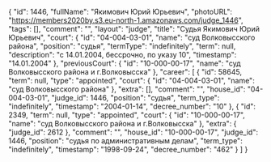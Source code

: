 {
    "id": 1446,
    "fullName": "Якимович Юрий Юрьевич",
    "photoURL": "https://members2020by.s3.eu-north-1.amazonaws.com/judge_1446",
    "tags": [],
    "comment": "",
    "layout": "judge",
    "title": "Судья Якимович Юрий Юрьевич",
    "court": {
        "id": "04-004-03-01",
        "name": "суд Волковысского района",
        "position": "судья",
        "termType": "indefinitely",
        "term": null,
        "description": "c 14.01.2004, бессрочно, по указу 10",
        "timestamp": "14.01.2004"
    },
    "previousCourt": {
        "id": "10-000-00-17",
        "name": "суд Волковысского района и г.Волковысска"
    },
    "career": [
        {
            "id": 58645,
            "term": null,
            "type": "appointed",
            "court": {
                "id": "04-004-03-01",
                "name": "суд Волковысского района"
            },
            "extra": [],
            "comment": "",
            "house_id": "04-004-03-01",
            "judge_id": 1446,
            "position": "судья",
            "term_type": "indefinitely",
            "timestamp": "2004-01-14",
            "decree_number": "10"
        },
        {
            "id": 2349,
            "term": null,
            "type": "appointed",
            "court": {
                "id": "10-000-00-17",
                "name": "суд Волковысского района и г.Волковысска"
            },
            "extra": {
                "judge_id": 2612
            },
            "comment": "",
            "house_id": "10-000-00-17",
            "judge_id": 1446,
            "position": "судья по административным делам",
            "term_type": "indefinitely",
            "timestamp": "1998-09-24",
            "decree_number": "462"
        }
    ]
}